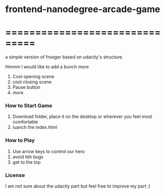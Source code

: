 # frontend-nanodegree-arcade-game
# ===============================

a simple version of frooger based on udacity's structure.

Hmmm I would like to add a bunch more

1. Cool opening scene 
2. cool closing scene 
3. Pause button
4. more

### How to Start Game

1. Download folder, place it on the desktop or wherever you feel most comfortable
2. luanch the index.html

### How to Play

1. Use arrow keys to control our hero
2. avoid teh bugs
3. get to the top


### License

I am not sure about the udacity part but feel free to improve my part :)

